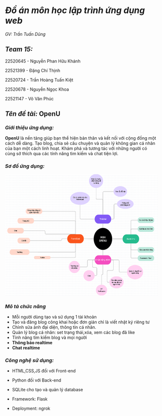 
# *Đồ án môn học lập trình ứng dụng web*
*GV: Trần Tuấn Dũng*

## *Team 15:*
22520645 - Nguyễn Phan Hữu Khánh

22521399 - Đặng Chí Thịnh

22520724 - Trần Hoàng Tuấn Kiệt

22520678 - Nguyễn Ngọc Khoa

22521147 - Võ Văn Phúc

## *Tên đề tài:* OpenU
### *Giới thiệu ứng dụng:*
    
**OpenU** là nền tảng giúp bạn thể hiện bản thân và kết nối với cộng đồng một cách dễ dàng. Tạo blog, chia sẻ câu chuyện và quản lý không gian cá nhân của bạn một cách linh hoạt. Khám phá và tương tác với những người có cùng sở thích qua các tính năng tìm kiếm và chat tiện lợi.


### *Sơ đồ ứng dụng:*
<img src="mindmap.png" alt="drawing" width="700" height="400"/>

### *Mô tả chức năng*
- Mỗi người dùng tạo và sử dụng 1 tài khoản
- Tạo và đăng blog công khai hoặc đơn giản chỉ là viết nhật ký riêng tư
- Chỉnh sửa ảnh đại diện, thông tin cá nhân.
- Quản lý blog cá nhân: set trạng thái,xóa, xem các blog đã like
- Tính năng tìm kiếm blog và mọi người
- **Thông báo realtime**
- **Chat realtime**
### *Công nghệ sử dụng:*

- HTML,CSS,JS đối với Front-end

- Python đối với Back-end

- SQLite cho tạo và quản lý database

- Framework: Flask

- Deployment: ngrok


